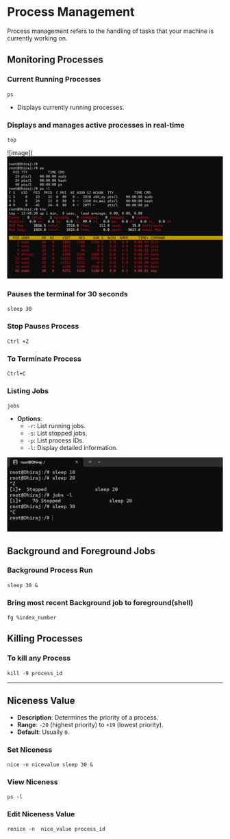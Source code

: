 # Process Management

Process management refers to the handling of tasks that your machine is currently working on.

## Monitoring Processes

### Current Running Processes
````
ps 
````
- Displays currently running processes.

### Displays and manages active processes in real-time
````
top
````


![image](![image](https://github.com/DhirajDeshmukh8239/Linux/blob/ad421691b10b7667ebab7c2ff20f642b27395079/Screenshot%202025-07-17%20191540.png)


### Pauses the terminal for 30 seconds
````
sleep 30
````
### Stop Pauses Process 
````
Ctrl +Z
````
### To Terminate Process
````
Ctrl+C
````
### Listing Jobs
````
jobs
````
- **Options**:
  - `-r`: List running jobs.
  - `-s`: List stopped jobs.
  - `-p`: List process IDs.
  - `-l`: Display detailed information.


![image](https://github.com/DhirajDeshmukh8239/Linux/blob/a224c11b6fd5937b8e254a3a6a0ac91f98124f24/Screenshot%202025-07-17%20191743.png)


## Background and Foreground Jobs
### Background Process Run
````
sleep 30 &
````
### Bring most recent Background job to foreground(shell)
````
fg %index_number
````
## Killing Processes
### To kill any Process
````
kill -9 process_id
````


---

## Niceness Value
- **Description**: Determines the priority of a process.
- **Range**: `-20` (highest priority) to `+19` (lowest priority).
- **Default**: Usually `0`.


### Set Niceness
   ````
   nice -n nicevalue sleep 30 &
   ````

### View Niceness
   ````
   ps -l
   ````
### Edit Niceness Value
   ````
   renice -n  nice_value process_id
   ````


